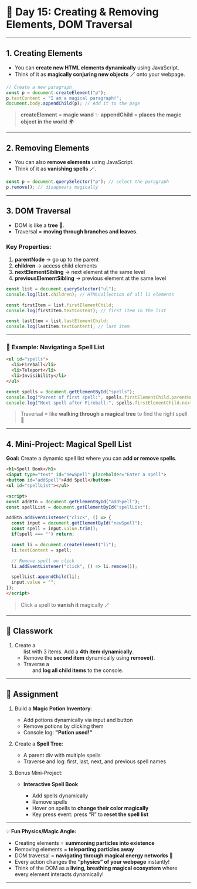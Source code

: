 
# 📘 Day 15: Creating & Removing Elements, DOM Traversal

---

## **1. Creating Elements**

* You can **create new HTML elements dynamically** using JavaScript.
* Think of it as **magically conjuring new objects** 🪄 onto your webpage.

```javascript
// Create a new paragraph
const p = document.createElement("p");
p.textContent = "I am a magical paragraph!";
document.body.appendChild(p); // Add it to the page
```

> **createElement** = **magic wand** ✨
> **appendChild** = **places the magic object in the world** 🌍

---

## **2. Removing Elements**

* You can also **remove elements** using JavaScript.
* Think of it as **vanishing spells** 🪄.

```javascript
const p = document.querySelector("p"); // select the paragraph
p.remove(); // disappears magically
```

---

## **3. DOM Traversal**

* DOM is like a **tree** 🌳.
* Traversal = **moving through branches and leaves**.

### Key Properties:

1. **parentNode** → go up to the parent
2. **children** → access child elements
3. **nextElementSibling** → next element at the same level
4. **previousElementSibling** → previous element at the same level

```javascript
const list = document.querySelector("ul");
console.log(list.children); // HTMLCollection of all li elements

const firstItem = list.firstElementChild;
console.log(firstItem.textContent); // first item in the list

const lastItem = list.lastElementChild;
console.log(lastItem.textContent); // last item
```

---

### 🔹 Example: Navigating a Spell List

```html
<ul id="spells">
  <li>Fireball</li>
  <li>Teleport</li>
  <li>Invisibility</li>
</ul>
```

```javascript
const spells = document.getElementById("spells");
console.log("Parent of first spell:", spells.firstElementChild.parentNode.nodeName); // UL
console.log("Next spell after Fireball:", spells.firstElementChild.nextElementSibling.textContent); // Teleport
```

> Traversal = like **walking through a magical tree** to find the right spell 🍃

---

## **4. Mini-Project: Magical Spell List**

**Goal:** Create a dynamic spell list where you can **add or remove spells**.

```html
<h1>Spell Book</h1>
<input type="text" id="newSpell" placeholder="Enter a spell">
<button id="addSpell">Add Spell</button>
<ul id="spellList"></ul>

<script>
const addBtn = document.getElementById("addSpell");
const spellList = document.getElementById("spellList");

addBtn.addEventListener("click", () => {
  const input = document.getElementById("newSpell");
  const spell = input.value.trim();
  if(spell === "") return;

  const li = document.createElement("li");
  li.textContent = spell;

  // Remove spell on click
  li.addEventListener("click", () => li.remove());

  spellList.appendChild(li);
  input.value = "";
});
</script>
```

> Click a spell to **vanish it** magically 🪄

---

## 🎯 Classwork

1. Create a **<ul>** list with 3 items. Add a **4th item dynamically**.
2. Remove the **second item** dynamically using **remove()**.
3. Traverse a **<ul>** and **log all child items** to the console.

---

## 📝 Assignment

1. Build a **Magic Potion Inventory**:

   * Add potions dynamically via input and button
   * Remove potions by clicking them
   * Console log: **"Potion <name> used!"**
2. Create a **Spell Tree**:

   * A parent div with multiple spells
   * Traverse and log: first, last, next, and previous spell names
3. Bonus Mini-Project:

   * **Interactive Spell Book**

     * Add spells dynamically
     * Remove spells
     * Hover on spells to **change their color magically**
     * Key press event: press “R” to **reset the spell list**

---

💡 **Fun Physics/Magic Angle:**

* Creating elements = **summoning particles into existence**
* Removing elements = **teleporting particles away**
* DOM traversal = **navigating through magical energy networks** 🌌
* Every action changes the **“physics” of your webpage** instantly!
* Think of the DOM as a **living, breathing magical ecosystem** where every element interacts dynamically!

---